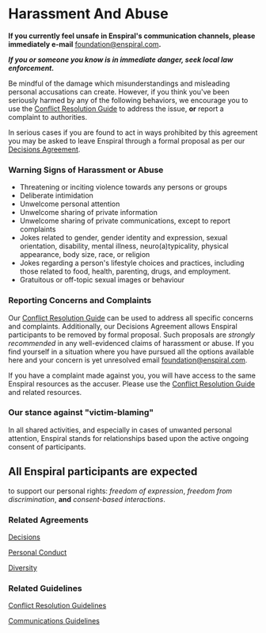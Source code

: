 # Harassment And Abuse

**If you currently feel unsafe in Enspiral's communication channels, please immediately e-mail** [foundation@enspiral.com](mailto:foundation@enspiral.com)**.**

_**If you or someone you know is in immediate danger, seek local law enforcement.**_

Be mindful of the damage which misunderstandings and misleading personal accusations can create. However, if you think you've been seriously harmed by any of the following behaviors, we encourage you to use the [Conflict Resolution Guide](../guides/conflict-resolution.md) to address the issue, **or** report a complaint to authorities.

In serious cases if you are found to act in ways prohibited by this agreement you may be asked to leave Enspiral through a formal proposal as per our [Decisions Agreement](../agreements/decisions.md).

### Warning Signs of Harassment or Abuse

* Threatening or inciting violence towards any persons or groups
* Deliberate intimidation
* Unwelcome personal attention
* Unwelcome sharing of private information
* Unwelcome sharing of private communications, except to report complaints
* Jokes related to gender, gender identity and expression, sexual orientation, disability, mental illness, neuro\(a\)typicality, physical appearance, body size, race, or religion
* Jokes regarding a person's lifestyle choices and practices, including those related to food, health, parenting, drugs, and employment.
* Gratuitous or off-topic sexual images or behaviour

### Reporting Concerns and Complaints

Our [Conflict Resolution Guide](../guides/conflict-resolution.md) can be used to address all specific concerns and complaints. Additionally, our Decisions Agreement allows Enspiral participants to be removed by formal proposal. Such proposals are _strongly recommended_ in any well-evidenced claims of harassment or abuse. If you find yourself in a situation where you have pursued all the options available here and your concern is yet unresolved email [foundation@enspiral.com](mailto:foundation@enspiral.com).

If you have a complaint made against you, you will have access to the same Enspiral resources as the accuser. Please use the [Conflict Resolution Guide](../guides/conflict-resolution.md) and related resources.

### Our stance against "victim-blaming"

In all shared activities, and especially in cases of unwanted personal attention, Enspiral stands for relationships based upon the active ongoing consent of participants.

## All Enspiral participants are expected

to support our personal rights: _freedom of expression_, _freedom from discrimination_, **and** _consent-based interactions_.

### Related Agreements

[Decisions](../agreements/decisions.md)

[Personal Conduct](../agreements/personal_conduct.md)

[Diversity](../agreements/diversity.md)

### Related Guidelines

[Conflict Resolution Guidelines](../guides/conflict-resolution.md)

[Communications Guidelines](../guides/comms-guidelines.md)


